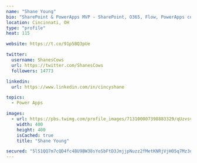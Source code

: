 ```yaml
---
name: "Shane Young"
bio: "SharePoint & PowerApps MVP - SharePoint, O365, Flow, PowerApps consulting? @PowerApps911 | Pure Snark? You found it."
location: Cincinnati, OH
type: "profile"
heat: 115

website: https://t.co/91p5BQ3pUe

twitter:
  username: ShanesCows
  url: https://twitter.com/ShanesCows
  followers: 14773

linkedin:
  url: https://www.linkedin.com/in/cincyshane

topics:
  - Power Apps

images:
  - url: https://pbs.twimg.com/profile_images/713100007398883329/qUzvsvQ3_400x400.jpg
    width: 400
    height: 400
    isCached: true
    title: "Shane Young"

secured: "5lS1QQ7m7cQD4fc4BU9BW38sYoSbFtD3JmjjpNuzz2fMetKNRjVjHO5q7Mz3dGEjxXTP54KT46M4NIUD2fgNs6MprD/QR5HpKfYX4dKjaBp/yOnRVBj3g18kZHNvImrMAGrL7eM/1HUkYX1R8fLTmvhWhmTf6OL9Rz95KNpaupp+5sVcOZP8WYG+LN9XR8hmGXsyKbXzCTFBNdZReGQlDfXvObEVJIKlpHy+dDp9D3TXmh/uoOnP2yqfd7rgR2F7tfM4Z3O350oQNLJg+frzEO0xV2ak39TYa43FBP0rf0EY8hqQcpnLGYArGqnJeHdDS6KcI5KSN7D3k0mmxWdik9ys4n2Ji2jPkbeVC800KOQMQpbGji/9f1URDdz4J6XaRKxS+/v7dF3kXl3F3kFkCjnOkyJoVvZ9ZifOnLoAN9E=;lRsryx9bcTx/1KcL+99dwQ=="
---
```


